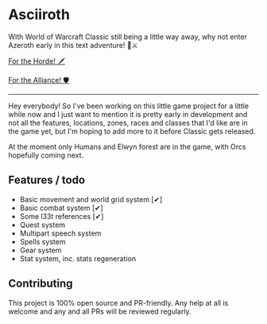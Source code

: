 # Asciiroth
With World of Warcraft Classic still being a little way away, why not enter Azeroth early in this text adventure! 🐉⚔

[For the Horde! 🗡](https://asciiroth.github.io/asciiroth/dist/)

[For the Alliance! 🛡](https://asciiroth.github.io/asciiroth/dist/)

---

Hey everybody! So I've been working on this little game project for a little while now and I just want to mention it is pretty early in development and not all the features, locations, zones, races and classes that I'd like are in the game yet, but I'm hoping to add more to it before Classic gets released.

At the moment only Humans and Elwyn forest are in the game, with Orcs hopefully coming next.

## Features / todo

- Basic movement and world grid system [✔]
- Basic combat system [✔]
- Some l33t references [✔]
- Quest system
- Multipart speech system
- Spells system
- Gear system
- Stat system, inc. stats regeneration

## Contributing
This project is 100% open source and PR-friendly. Any help at all is welcome and any and all PRs will be reviewed regularly.
